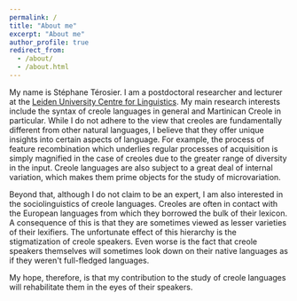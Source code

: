 ```yaml
---
permalink: /
title: "About me"
excerpt: "About me"
author_profile: true
redirect_from: 
  - /about/
  - /about.html
---
```


My name is Stéphane Térosier. I am a postdoctoral researcher and lecturer at the [Leiden University Centre for Linguistics](https://www.universiteitleiden.nl/en/humanities/leiden-university-centre-for-linguistics). My main research interests include the syntax of creole languages in general and Martinican Creole in particular. While I do not adhere to the view that creoles are fundamentally different from other natural languages, I believe that they offer unique insights into certain aspects of language. For example, the process of feature recombination which underlies regular processes of acquisition is simply magnified in the case of creoles due to the greater range of diversity in the input. Creole languages are also subject to a great deal of internal variation, which makes them prime objects for the study of microvariation.

Beyond that, although I do not claim to be an expert, I am also interested in the sociolinguistics of creole languages. Creoles are often in contact with the European languages from which they borrowed the bulk of their lexicon. A consequence of this is that they are sometimes viewed as lesser varieties of their lexifiers. The unfortunate effect of this hierarchy is the stigmatization of creole speakers. Even worse is the fact that creole speakers themselves will sometimes look down on their native languages as if they weren't full-fledged languages.

My hope, therefore, is that my contribution to the study of creole languages will rehabilitate them in the eyes of their speakers.
